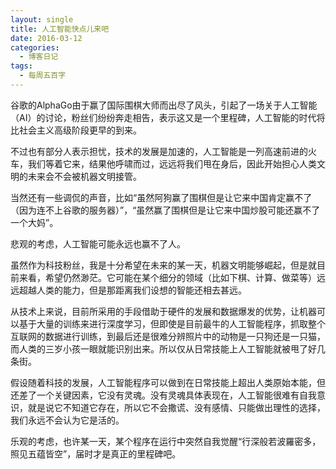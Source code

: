 ```yaml
---
layout: single
title: 人工智能快点儿来吧
date: 2016-03-12
categories:
  - 博客日记
tags:
  - 每周五百字
--- 
```

谷歌的AlphaGo由于赢了国际围棋大师而出尽了风头，引起了一场关于人工智能（AI）的讨论，粉丝们纷纷奔走相告，表示这又是一个里程碑，人工智能的时代将比社会主义高级阶段更早的到来。

不过也有部分人表示担忧，技术的发展是加速的，人工智能是一列高速前进的火车，我们等着它来，结果他呼啸而过，远远将我们甩在身后，因此开始担心人类文明的未来会不会被机器文明接管。

当然还有一些调侃的声音，比如“虽然阿狗赢了围棋但是让它来中国肯定赢不了（因为连不上谷歌的服务器）”，“虽然赢了围棋但是让它来中国炒股可能还赢不了一个大妈”。

悲观的考虑，人工智能可能永远也赢不了人。

虽然作为科技粉丝，我是十分希望在未来的某一天，机器文明能够崛起，但是就目前来看，希望仍然渺茫。它可能在某个细分的领域（比如下棋、计算、做菜等）远远超越人类的能力，但是那距离我们设想的智能还相去甚远。

从技术上来说，目前所采用的手段借助于硬件的发展和数据爆发的优势，让机器可以基于大量的训练来进行深度学习，但即使是目前最牛的人工智能程序，抓取整个互联网的数据进行训练，到最后还是很难分辨照片中的动物是一只狗还是一只猫，而人类的三岁小孩一眼就能识别出来。所以仅从日常技能上人工智能就被甩了好几条街。

假设随着科技的发展，人工智能程序可以做到在日常技能上超出人类原始本能，但还差了一个关键因素，它没有灵魂。没有灵魂具体表现在，人工智能很难有自我意识，就是说它不知道它存在，所以它不会撒谎、没有感情、只能做出理性的选择，我们永远不会认为它是活的。

乐观的考虑，也许某一天，某个程序在运行中突然自我觉醒“行深般若波羅密多，照见五蕴皆空”，届时才是真正的里程碑吧。
